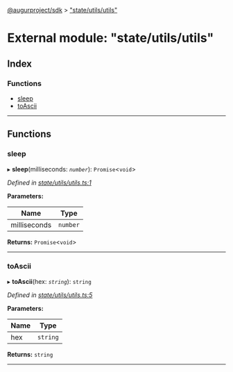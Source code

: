 [@augurproject/sdk](../README.md) > ["state/utils/utils"](../modules/_state_utils_utils_.md)

# External module: "state/utils/utils"

## Index

### Functions

* [sleep](_state_utils_utils_.md#sleep)
* [toAscii](_state_utils_utils_.md#toascii)

---

## Functions

<a id="sleep"></a>

###  sleep

▸ **sleep**(milliseconds: *`number`*): `Promise`<`void`>

*Defined in [state/utils/utils.ts:1](https://github.com/AugurProject/augur/blob/1991ef64ef/packages/augur-sdk/src/state/utils/utils.ts#L1)*

**Parameters:**

| Name | Type |
| ------ | ------ |
| milliseconds | `number` |

**Returns:** `Promise`<`void`>

___
<a id="toascii"></a>

###  toAscii

▸ **toAscii**(hex: *`string`*): `string`

*Defined in [state/utils/utils.ts:5](https://github.com/AugurProject/augur/blob/1991ef64ef/packages/augur-sdk/src/state/utils/utils.ts#L5)*

**Parameters:**

| Name | Type |
| ------ | ------ |
| hex | `string` |

**Returns:** `string`

___

